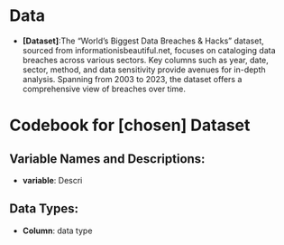 # Data
-   **[Dataset]**:The “World’s Biggest Data Breaches & Hacks” dataset, sourced from informationisbeautiful.net, focuses on cataloging data breaches across various sectors. Key columns such as year, date, sector, method, and data sensitivity provide avenues for in-depth analysis. Spanning from 2003 to 2023, the dataset offers a comprehensive view of breaches over time.

# Codebook for [chosen] Dataset

## Variable Names and Descriptions:

-   **variable**: Descri

## Data Types:

-   **Column**: data type



